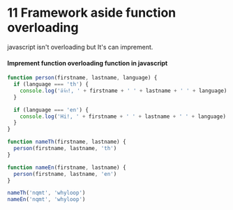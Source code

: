 # 11 Framework aside function overloading

javascript isn't overloading but It's can imprement.

#### Imprement function overloading function in javascript

```javascript
function person(firstname, lastname, language) {
  if (language === 'th') {
    console.log('ดีจ้า!, ' + firstname + ' ' + lastname + ' ' + language)
  }

  if (language === 'en') {
    console.log('Hi!, ' + firstname + ' ' + lastname + ' ' + language)
  }
}

function nameTh(firstname, lastname) {
  person(firstname, lastname, 'th')
}

function nameEn(firstname, lastname) {
  person(firstname, lastname, 'en')
}

nameTh('nqmt', 'whyloop')
nameEn('nqmt', 'whyloop')
```

